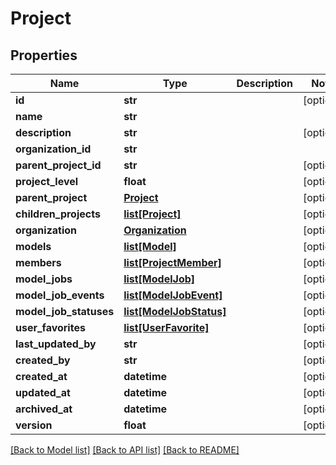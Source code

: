 # Project

## Properties
Name | Type | Description | Notes
------------ | ------------- | ------------- | -------------
**id** | **str** |  | [optional] 
**name** | **str** |  | 
**description** | **str** |  | [optional] 
**organization_id** | **str** |  | 
**parent_project_id** | **str** |  | [optional] 
**project_level** | **float** |  | [optional] 
**parent_project** | [**Project**](Project.md) |  | [optional] 
**children_projects** | [**list[Project]**](Project.md) |  | [optional] 
**organization** | [**Organization**](Organization.md) |  | [optional] 
**models** | [**list[Model]**](Model.md) |  | [optional] 
**members** | [**list[ProjectMember]**](ProjectMember.md) |  | [optional] 
**model_jobs** | [**list[ModelJob]**](ModelJob.md) |  | [optional] 
**model_job_events** | [**list[ModelJobEvent]**](ModelJobEvent.md) |  | [optional] 
**model_job_statuses** | [**list[ModelJobStatus]**](ModelJobStatus.md) |  | [optional] 
**user_favorites** | [**list[UserFavorite]**](UserFavorite.md) |  | [optional] 
**last_updated_by** | **str** |  | [optional] 
**created_by** | **str** |  | [optional] 
**created_at** | **datetime** |  | [optional] 
**updated_at** | **datetime** |  | [optional] 
**archived_at** | **datetime** |  | [optional] 
**version** | **float** |  | [optional] 

[[Back to Model list]](../README.md#documentation-for-models) [[Back to API list]](../README.md#documentation-for-api-endpoints) [[Back to README]](../README.md)

